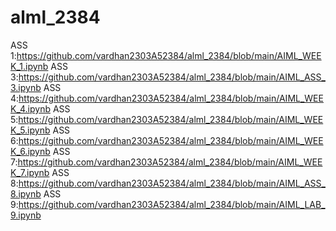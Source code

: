 # alml_2384
ASS 1:https://github.com/vardhan2303A52384/alml_2384/blob/main/AIML_WEEK_1.ipynb
ASS 3:https://github.com/vardhan2303A52384/alml_2384/blob/main/AIML_ASS_3.ipynb
ASS 4:https://github.com/vardhan2303A52384/alml_2384/blob/main/AIML_WEEK_4.ipynb
ASS 5:https://github.com/vardhan2303A52384/alml_2384/blob/main/AIML_WEEK_5.ipynb
ASS 6:https://github.com/vardhan2303A52384/alml_2384/blob/main/AIML_WEEK_6.ipynb
ASS 7:https://github.com/vardhan2303A52384/alml_2384/blob/main/AIML_WEEK_7.ipynb
ASS 8:https://github.com/vardhan2303A52384/alml_2384/blob/main/AIML_ASS_8.ipynb
ASS 9:https://github.com/vardhan2303A52384/alml_2384/blob/main/AIML_LAB_9.ipynb
